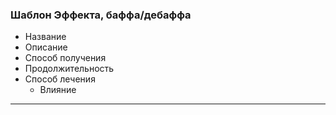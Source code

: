 ### Шаблон Эффекта, баффа/дебаффа
- Название
- Описание
- Способ получения
- Продолжительность
- Способ лечения
    - Влияние

---

